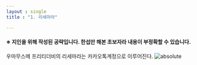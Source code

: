 ```yaml
---
layout : single
title : "1. 리세마라"

---
```


#### &#8251; 지인을 위해 작성된 공략입니다. 한섭만 해본 초보자라 내용이 부정확할 수 있습니다.

우마무스메 프리티더비의 리세마라는 카카오톡계정으로 이루어진다. 
<img data-action="zoom" src='{{ "/assets/img/first_step/IMG_guest.png" | relative_url }}' alt='absolute'>
